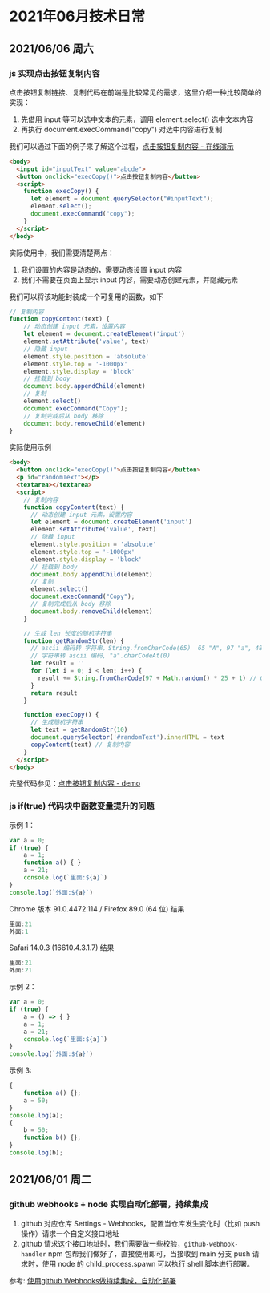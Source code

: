 # 2021年06月技术日常

## 2021/06/06 周六
### js 实现点击按钮复制内容
点击按钮复制链接、复制代码在前端是比较常见的需求，这里介绍一种比较简单的实现：
1. 先借用 input 等可以选中文本的元素，调用 element.select() 选中文本内容
2. 再执行 document.execCommand("copy") 对选中内容进行复制

我们可以通过下面的例子来了解这个过程，[点击按钮复制内容 - 在线演示](https://zuoxiaobai.github.io/fedemo/src/DebugDemo/%E7%82%B9%E5%87%BB%E6%8C%89%E9%92%AE%E5%A4%8D%E5%88%B6%E9%93%BE%E6%8E%A5/)
```html
<body>
  <input id="inputText" value="abcde">
  <button onclick="execCopy()">点击按钮复制内容</button>
  <script>
    function execCopy() {
      let element = document.querySelector("#inputText");
      element.select();
      document.execCommand("copy");
    }
  </script>
</body>
```
实际使用中，我们需要清楚两点：
1. 我们设置的内容是动态的，需要动态设置 input 内容
2. 我们不需要在页面上显示 input 内容，需要动态创建元素，并隐藏元素

我们可以将该功能封装成一个可复用的函数，如下
```js
// 复制内容
function copyContent(text) {
	// 动态创建 input 元素，设置内容
	let element = document.createElement('input')
	element.setAttribute('value', text)
	// 隐藏 input
	element.style.position = 'absolute'
	element.style.top = '-1000px'
	element.style.display = 'block'
	// 挂载到 body
	document.body.appendChild(element)
	// 复制
	element.select()
	document.execCommand("Copy");
	// 复制完成后从 body 移除
	document.body.removeChild(element)
}
```
实际使用示例
```html
<body>
  <button onclick="execCopy()">点击按钮复制内容</button>
  <p id="randomText"></p>
  <textarea></textarea>
  <script>
    // 复制内容
    function copyContent(text) {
      // 动态创建 input 元素，设置内容
      let element = document.createElement('input')
      element.setAttribute('value', text)
      // 隐藏 input
      element.style.position = 'absolute'
      element.style.top = '-1000px'
      element.style.display = 'block'
      // 挂载到 body
      document.body.appendChild(element)
      // 复制
      element.select()
      document.execCommand("Copy");
      // 复制完成后从 body 移除
      document.body.removeChild(element)
    }

    // 生成 len 长度的随机字符串
    function getRandomStr(len) {
      // ascii 编码转 字符串，String.fromCharCode(65)  65 "A", 97 "a", 48 "0"
      // 字符串转 ascii 编码, "a".charCodeAt(0)
      let result = ''
      for (let i = 0; i < len; i++) {
        result += String.fromCharCode(97 + Math.random() * 25 + 1) // 0 ~ 25
      }
      return result
    }

    function execCopy() {
      // 生成随机字符串
      let text = getRandomStr(10)
      document.querySelector('#randomText').innerHTML = text
      copyContent(text) // 复制内容
    }
  </script>
</body>
```
完整代码参见：[点击按钮复制内容 - demo](https://github.com/zuoxiaobai/fedemo/tree/master/src/DebugDemo/%E7%82%B9%E5%87%BB%E6%8C%89%E9%92%AE%E5%A4%8D%E5%88%B6%E9%93%BE%E6%8E%A5)

### js if(true) 代码块中函数变量提升的问题
示例 1：
```js
var a = 0;
if (true) {
	a = 1;
	function a() { }
	a = 21;
	console.log(`里面:${a}`)
}
console.log(`外面:${a}`)
```
Chrome 版本 91.0.4472.114 / Firefox 89.0 (64 位) 结果
```js
里面:21 
外面:1
```
Safari 14.0.3 (16610.4.3.1.7) 结果
```js
里面:21
外面:21
```
示例 2：
```js
var a = 0;
if (true) {
	a = () => { }
	a = 1;
	a = 21;
	console.log(`里面:${a}`)
}
console.log(`外面:${a}`)
```
示例 3:
```js
{
	function a() {};
	a = 50;
}
console.log(a);
{
	b = 50;
	function b() {};
}
console.log(b);
```
## 2021/06/01 周二
### github webhooks + node 实现自动化部署，持续集成

1. github 对应仓库 Settings - Webhooks，配置当仓库发生变化时（比如 push 操作）请求一个自定义接口地址
2. github 请求这个接口地址时，我们需要做一些校验，`github-webhook-handler` npm 包帮我们做好了，直接使用即可，当接收到 main 分支 push 请求时，使用 node 的 child_process.spawn 可以执行 shell 脚本进行部署。

参考: [使用github Webhooks做持续集成，自动化部署](http://fe.zuo11.com/server/docker.html#%E4%BD%BF%E7%94%A8github-webhooks%E5%81%9A%E6%8C%81%E7%BB%AD%E9%9B%86%E6%88%90-%E8%87%AA%E5%8A%A8%E5%8C%96%E9%83%A8%E7%BD%B2)